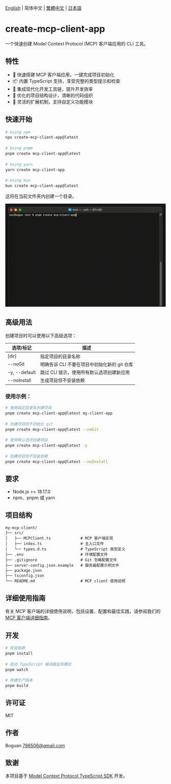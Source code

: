 [English](../README.md) | 简体中文 | [繁體中文](README_zh-TW.md) | [日本語](README_ja-JP.md)

# create-mcp-client-app

一个快速创建 Model Context Protocol (MCP) 客户端应用的 CLI 工具。

## 特性

- 🚀 快速搭建 MCP 客户端应用，一键完成项目初始化
- 📦 内置 TypeScript 支持，享受完整的类型提示和检查
- 🔧 集成现代化开发工具链，提升开发效率
- 📝 优化的项目结构设计，清晰的代码组织
- 🎯 灵活的扩展机制，支持自定义功能模块

## 快速开始

```bash
# Using npm
npx create-mcp-client-app@latest

# Using pnpm
pnpm create mcp-client-app@latest

# Using yarn
yarn create mcp-client-app

# Using bun
bun create mcp-client-app@latest
```

这将在当前文件夹内创建一个目录。

![Client Demo](https://raw.githubusercontent.com/boguan/create-mcp-app/main/packages/docs/client.gif)

## 高级用法

创建项目时可以使用以下高级选项：

| 选项/标记 | 描述 |
|------------|-------------|
| [dir] | 指定项目的目录名称 |
| --noGit | 明确告诉 CLI 不要在项目中初始化新的 git 仓库 |
| -y, --default | 跳过 CLI 提示，使用所有默认选项创建新应用 |
| --noInstall | 生成项目但不安装依赖 |

### 使用示例：

```bash
# 使用指定目录名创建项目
pnpm create mcp-client-app@latest my-client-app

# 创建项目但不初始化 git
pnpm create mcp-client-app@latest --noGit

# 使用默认选项创建项目
pnpm create mcp-client-app@latest -y

# 创建项目但不安装依赖
pnpm create mcp-client-app@latest --noInstall
```

## 要求

- Node.js >= 18.17.0
- npm、pnpm 或 yarn

## 项目结构

```
my-mcp-client/
├── src/
│   ├── MCPClient.ts             # MCP 客户端实现
│   ├── index.ts                 # 主入口文件
│   └── types.d.ts               # TypeScript 类型定义
├── .env                         # 环境配置文件
├── .gitignore                   # Git 忽略配置文件
├── server-config.json.example   # 服务器配置示例文件
├── package.json
├── tsconfig.json
└── README.md                    # MCP client 使用说明
```

## 详细使用指南

有关 MCP 客户端的详细使用说明，包括设置、配置和最佳实践，请参阅我们的 [MCP 客户端详细指南](https://github.com/boguan/create-mcp-app/blob/main/apps/create-mcp-client-app/boilerplate/base/README.md)。

## 开发

```bash
# 安装依赖
pnpm install

# 启动 TypeScript 编译器监视模式
pnpm watch

# 构建生产版本
pnpm build
```

## 许可证

MIT

## 作者

Boguan <786506@gmail.com>

## 致谢

本项目基于 [Model Context Protocol TypeScript SDK](https://github.com/modelcontextprotocol/typescript-sdk) 开发。